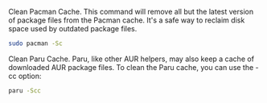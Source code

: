 Clean Pacman Cache. This command will remove all but the latest version of package files from the Pacman cache. It's a safe way to reclaim disk space used by outdated package files.

```bash
sudo pacman -Sc
```

Clean Paru Cache. Paru, like other AUR helpers, may also keep a cache of downloaded AUR package files. To clean the Paru cache, you can use the -cc option:

```bash
paru -Scc
```
